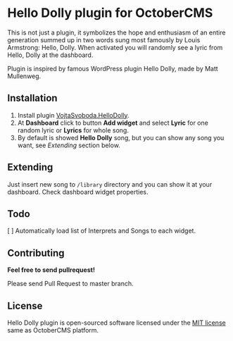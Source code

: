 # Hello Dolly plugin for OctoberCMS

This is not just a plugin, it symbolizes the hope and enthusiasm of an entire generation summed up in two words sung most famously by Louis Armstrong: Hello, Dolly. When activated you will randomly see a lyric from Hello, Dolly at the dashboard.

Plugin is inspired by famous WordPress plugin Hello Dolly, made by Matt Mullenweg.

## Installation

1. Install plugin [VojtaSvoboda.HelloDolly](http://octobercms.com/plugin/vojtasvoboda-hellodolly).
2. At **Dashboard** click to button **Add widget** and select **Lyric** for one random lyric or **Lyrics** for whole song.
3. By default is showed **Hello Dolly** song, but you can show any song you want, see *Extending* section below.

## Extending

Just insert new song to `/library` directory and you can show it at your dashboard. Check dashboard widget properties.

## Todo

[ ] Automatically load list of Interprets and Songs to each widget.

## Contributing

**Feel free to send pullrequest!**

Please send Pull Request to master branch.

## License

Hello Dolly plugin is open-sourced software licensed under the [MIT license](http://opensource.org/licenses/MIT) same as OctoberCMS platform.